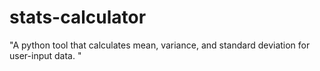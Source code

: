 # stats-calculator
"A python tool that calculates mean, variance, and standard deviation for user-input data. "
